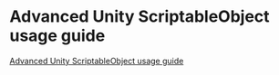 # Advanced Unity ScriptableObject usage guide
[Advanced Unity ScriptableObject usage guide](https://aiwithcloud.com/2022/09/19/advanced_unity_scriptableobject_usage_guide/)